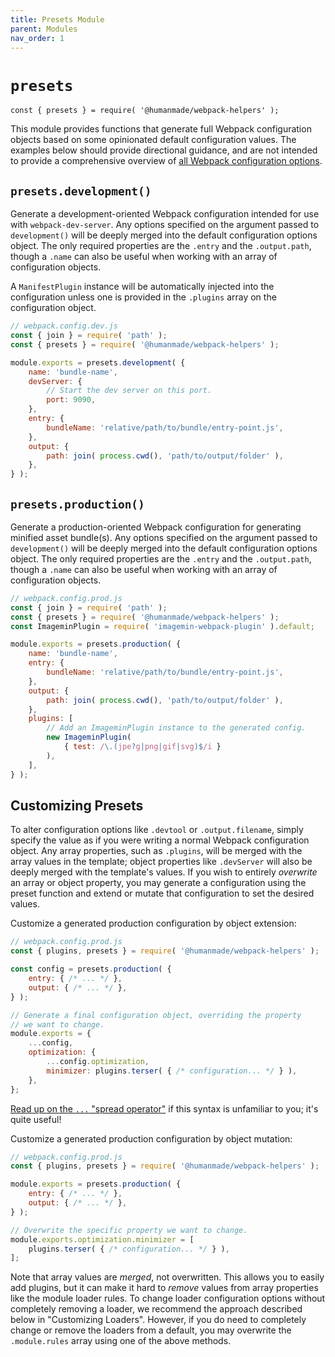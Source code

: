 ```yaml
---
title: Presets Module
parent: Modules
nav_order: 1
---
```


# `presets`

`const { presets } = require( '@humanmade/webpack-helpers' );`

This module provides functions that generate full Webpack configuration objects based on some opinionated default configuration values. The examples below should provide directional guidance, and are not intended to provide a comprehensive overview of [all Webpack configuration options](https://webpack.js.org/configuration/).

## `presets.development()`

Generate a development-oriented Webpack configuration intended for use with `webpack-dev-server`. Any options specified on the argument passed to `development()` will be deeply merged into the default configuration options object. The only required properties are the `.entry` and the `.output.path`, though a `.name` can also be useful when working with an array of configuration objects.

A `ManifestPlugin` instance will be automatically injected into the configuration unless one is provided in the `.plugins` array on the configuration object.

```js
// webpack.config.dev.js
const { join } = require( 'path' );
const { presets } = require( '@humanmade/webpack-helpers' );

module.exports = presets.development( {
	name: 'bundle-name',
	devServer: {
		// Start the dev server on this port.
		port: 9090,
	},
	entry: {
		bundleName: 'relative/path/to/bundle/entry-point.js',
	},
	output: {
		path: join( process.cwd(), 'path/to/output/folder' ),
	},
} );
```

## `presets.production()`

Generate a production-oriented Webpack configuration for generating minified asset bundle(s). Any options specified on the argument passed to `development()` will be deeply merged into the default configuration options object. The only required properties are the `.entry` and the `.output.path`, though a `.name` can also be useful when working with an array of configuration objects.

```js
// webpack.config.prod.js
const { join } = require( 'path' );
const { presets } = require( '@humanmade/webpack-helpers' );
const ImageminPlugin = require( 'imagemin-webpack-plugin' ).default;

module.exports = presets.production( {
	name: 'bundle-name',
	entry: {
		bundleName: 'relative/path/to/bundle/entry-point.js',
	},
	output: {
		path: join( process.cwd(), 'path/to/output/folder' ),
	},
	plugins: [
		// Add an ImageminPlugin instance to the generated config.
		new ImageminPlugin(
			{ test: /\.(jpe?g|png|gif|svg)$/i }
		),
	],
} );
```

## Customizing Presets

To alter configuration options like `.devtool` or `.output.filename`, simply specify the value as if you were writing a normal Webpack configuration object. Any array properties, such as `.plugins`, will be merged with the array values in the template; object properties like `.devServer` will also be deeply merged with the template's values. If you wish to entirely _overwrite_ an array or object property, you may generate a configuration using the preset function and extend or mutate that configuration to set the desired values.

Customize a generated production configuration by object extension:

```js
// webpack.config.prod.js
const { plugins, presets } = require( '@humanmade/webpack-helpers' );

const config = presets.production( {
	entry: { /* ... */ },
	output: { /* ... */ },
} );

// Generate a final configuration object, overriding the property
// we want to change.
module.exports = {
	...config,
	optimization: {
		...config.optimization,
		minimizer: plugins.terser( { /* configuration... */ } ),
	},
};
```

[Read up on the `...` "spread operator"](https://developer.mozilla.org/en-US/docs/Web/JavaScript/Reference/Operators/Spread_syntax#Spread_in_object_literals) if this syntax is unfamiliar to you; it's quite useful!


Customize a generated production configuration by object mutation:

```js
// webpack.config.prod.js
const { plugins, presets } = require( '@humanmade/webpack-helpers' );

module.exports = presets.production( {
	entry: { /* ... */ },
	output: { /* ... */ },
} );

// Overwrite the specific property we want to change.
module.exports.optimization.minimizer = [
	plugins.terser( { /* configuration... */ } ),
];
```

Note that array values are _merged_, not overwritten. This allows you to easily add plugins, but it can make it hard to _remove_ values from array properties like the module loader rules. To change loader configuration options without completely removing a loader, we recommend the approach described below in "Customizing Loaders". However, if you do need to completely change or remove the loaders from a default, you may overwrite the `.module.rules` array using one of the above methods.
